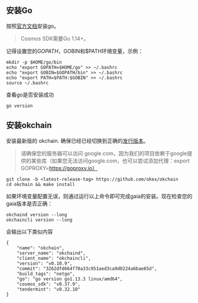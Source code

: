 ## 安装Go

按照[官方文档](https://golang.org/doc/install )安装go。
> Cosmos SDK需要Go 1.14+。

记得设置您的$GOPATH，$GOBIN和$PATH环境变量，示例：
```shell script
mkdir -p $HOME/go/bin
echo "export GOPATH=$HOME/go" >> ~/.bashrc
echo "export GOBIN=$GOPATH/bin" >> ~/.bashrc
echo "export PATH=$PATH:$GOBIN" >> ~/.bashrc
source ~/.bashrc
```
查看go是否安装成功
```shell script
go version
```
## 安装okchain
安装最新版的 okchain. 确保已经已经切换到正确的[发行版本](https://github.com/okex/okchain/releases )。
>请确保您的服务器可以访问 google.com，因为我们的项目依赖于google提供的某些库（如果您无法访问google.com，也可以尝试添加代理：export GOPROXY=https://goproxy.io）
```shell script
git clone -b <latest-release-tag> https://github.com/okex/okchain
cd okchain && make install
```
如果环境变量配置无误，则通过运行以上命令即可完成gaia的安装。现在检查您的gaia版本是否正确：
```shell script
okchaind version --long
okchaincli version --long
```
会输出以下类似内容
```shell script
{
	"name": "okchain",
	"server_name": "okchaind",
	"client_name": "okchaincli",
	"version": "v0.10.9",
	"commit": "3262dfd664f70a33c951aed3ca9d0224a6bae65d",
	"build_tags": "netgo",
	"go": "go version go1.13.3 linux/amd64",
	"cosmos_sdk": "v0.37.9",
	"tendermint": "v0.32.10"
}
```